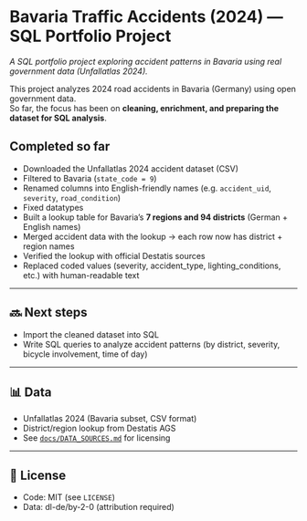 # Bavaria Traffic Accidents (2024) — SQL Portfolio Project
*A SQL portfolio project exploring accident patterns in Bavaria using real government data (Unfallatlas 2024).*

This project analyzes 2024 road accidents in Bavaria (Germany) using open government data.  
So far, the focus has been on **cleaning, enrichment, and preparing the dataset for SQL analysis**.

##  Completed so far
- Downloaded the Unfallatlas 2024 accident dataset (CSV)
- Filtered to Bavaria (`state_code = 9`)
- Renamed columns into English-friendly names (e.g. `accident_uid`, `severity`, `road_condition`)
- Fixed datatypes
- Built a lookup table for Bavaria’s **7 regions and 94 districts** (German + English names)
- Merged accident data with the lookup → each row now has district + region names
- Verified the lookup with official Destatis sources
- Replaced coded values (severity, accident_type, lighting_conditions, etc.) with human-readable text

---

## 🔜 Next steps
- Import the cleaned dataset into SQL
- Write SQL queries to analyze accident patterns (by district, severity, bicycle involvement, time of day)

---

## 📊 Data
- Unfallatlas 2024 (Bavaria subset, CSV format)  
- District/region lookup from Destatis AGS
- See [`docs/DATA_SOURCES.md`](docs/DATA_SOURCES.md) for licensing  

---

## 📄 License
- Code: MIT (see `LICENSE`)  
- Data: dl-de/by-2-0 (attribution required)
